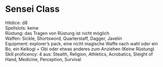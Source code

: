 # Sensei Class
Hitdice: d8  
Spellslots: keine  
Rüstung: das Tragen von Rüstung ist nicht möglich  
Waffen: Sickle, Shortsword, Quarterstaff, Dagger, Javelin  
Equipment: explorer’s pack, eine nicht magische Waffe nach wahl oder ein Bo, ein Keikogi + Obi oder etwas anderes zum Anziehen (Keine Rüstung) 
Skill proficency: 4 aus: Stealth, Religion, Athletics, Acrobatics, Sleight of Hand, Medicine, Perception, Survival
